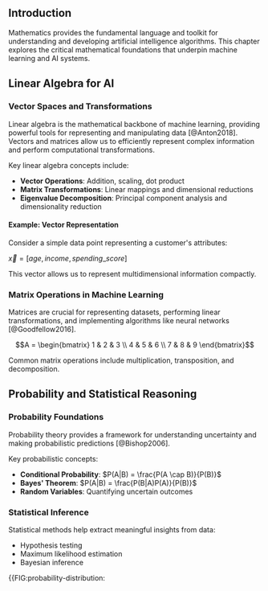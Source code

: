 ## Introduction

Mathematics provides the fundamental language and toolkit for understanding and developing artificial intelligence algorithms. This chapter explores the critical mathematical foundations that underpin machine learning and AI systems.

## Linear Algebra for AI

### Vector Spaces and Transformations

Linear algebra is the mathematical backbone of machine learning, providing powerful tools for representing and manipulating data [@Anton2018]. Vectors and matrices allow us to efficiently represent complex information and perform computational transformations.

Key linear algebra concepts include:

- **Vector Operations**: Addition, scaling, dot product
- **Matrix Transformations**: Linear mappings and dimensional reductions
- **Eigenvalue Decomposition**: Principal component analysis and dimensionality reduction

#### Example: Vector Representation

Consider a simple data point representing a customer's attributes:

$\vec{x} = [age, income, spending\_score]$

This vector allows us to represent multidimensional information compactly.

### Matrix Operations in Machine Learning

Matrices are crucial for representing datasets, performing linear transformations, and implementing algorithms like neural networks [@Goodfellow2016].

$$A = \begin{bmatrix} 
1 & 2 & 3 \\
4 & 5 & 6 \\
7 & 8 & 9
\end{bmatrix}$$

Common matrix operations include multiplication, transposition, and decomposition.

## Probability and Statistical Reasoning

### Probability Foundations

Probability theory provides a framework for understanding uncertainty and making probabilistic predictions [@Bishop2006].

Key probabilistic concepts:
- **Conditional Probability**: $P(A|B) = \frac{P(A \cap B)}{P(B)}$
- **Bayes' Theorem**: $P(A|B) = \frac{P(B|A)P(A)}{P(B)}$
- **Random Variables**: Quantifying uncertain outcomes

### Statistical Inference

Statistical methods help extract meaningful insights from data:

- Hypothesis testing
- Maximum likelihood estimation
- Bayesian inference

{{FIG:probability-distribution: